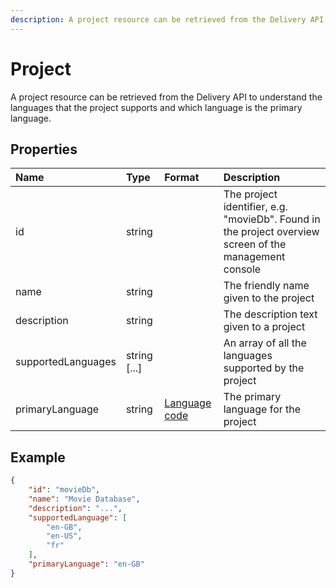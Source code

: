 ```yaml
---
description: A project resource can be retrieved from the Delivery API to understand the languages that the project supports and which language is the primary language.
---
```

# Project
A project resource can be retrieved from the Delivery API to understand the languages that the project supports and which language is the primary language.

## Properties

| Name | Type | Format | Description |
| :------- | :--- | :----- | :---------- |
| id | string | | The project identifier, e.g. "movieDb". Found in the project overview screen of the management console |
| name | string |  | The friendly name given to the project |
| description | string |  | The description text given to a project |
| supportedLanguages | string [...] |  | An array of all the languages supported by the project |
| primaryLanguage | string | [Language code](/localization.md)  | The primary language for the project |


## Example

```json
{
    "id": "movieDb",
    "name": "Movie Database",
    "description": "...",
    "supportedLanguage": [
        "en-GB",
        "en-US",
        "fr"
    ],
    "primaryLanguage": "en-GB"
}

```
